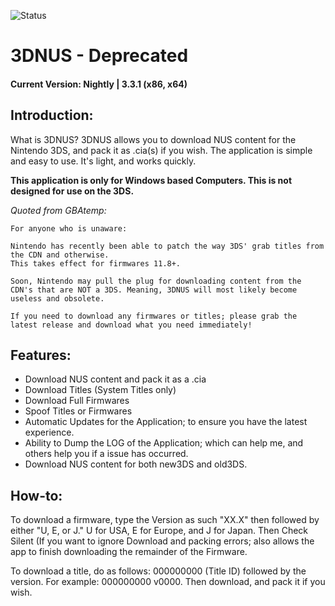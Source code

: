 ![Status](https://raw.githubusercontent.com/zoltx23/3DNUS/master/wiki/new_3dnus_logo_128.png)
# 3DNUS - Deprecated
#### Current Version: Nightly | 3.3.1 (x86, x64) 
## Introduction:

What is 3DNUS? 3DNUS allows you to download NUS content for the Nintendo 3DS, and pack it as .cia(s) if you wish.
The application is simple and easy to use. It's light, and works quickly.

**This application is only for Windows based Computers. This is not designed for use on the 3DS.** 


*Quoted from GBAtemp:* 
~~~~
For anyone who is unaware: 

Nintendo has recently been able to patch the way 3DS' grab titles from the CDN and otherwise. 
This takes effect for firmwares 11.8+. 

Soon, Nintendo may pull the plug for downloading content from the CDN's that are NOT a 3DS. Meaning, 3DNUS will most likely become useless and obsolete. 

If you need to download any firmwares or titles; please grab the latest release and download what you need immediately!
~~~~

## Features:

* Download NUS content and pack it as a .cia
* Download Titles (System Titles only)
* Download Full Firmwares
* Spoof Titles or Firmwares
* Automatic Updates for the Application; to ensure you have the latest experience.
* Ability to Dump the LOG of the Application; which can help me, and others help you if a issue has occurred.
* Download NUS content for both new3DS and old3DS.

## How-to:

To download a firmware, type the Version as such "XX.X" then followed by either "U, E, or J." U for USA, E for Europe, and J for Japan.
Then Check Silent (If you want to ignore Download and packing errors; also allows the app to finish downloading the remainder of the Firmware. 

To download a title, do as follows: 000000000 (Title ID) followed by the version. For example: 000000000 v0000. Then download, and pack it if you wish. 
